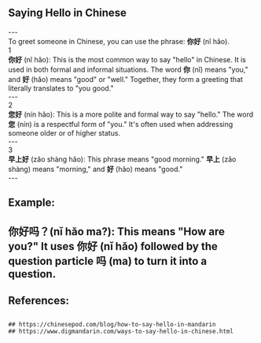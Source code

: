 ## Saying Hello in Chinese <br>
---<br>
To greet someone in Chinese, you can use the phrase: **你好** (nǐ hǎo).<br>
1<br>
**你好** (nǐ hǎo): This is the most common way to say "hello" in Chinese. It is used in both formal and informal situations. The word **你** (nǐ) means "you," and **好** (hǎo) means "good" or "well." Together, they form a greeting that literally translates to "you good." <br>
---<br>
2<br>
**您好** (nín hǎo): This is a more polite and formal way to say "hello." The word **您** (nín) is a respectful form of "you." It's often used when addressing someone older or of higher status. <br>
---<br>
3<br>
**早上好** (zǎo shàng hǎo): This phrase means "good morning." **早上** (zǎo shàng) means "morning," and **好** (hǎo) means "good." <br>
---<br>
## Example:
你好吗？(nǐ hǎo ma?): This means "How are you?" It uses **你好** (nǐ hǎo) followed by the question particle **吗** (ma) to turn it into a question.
---
## References:
## 
    ## https://chinesepod.com/blog/how-to-say-hello-in-mandarin
    ## https://www.digmandarin.com/ways-to-say-hello-in-chinese.html
